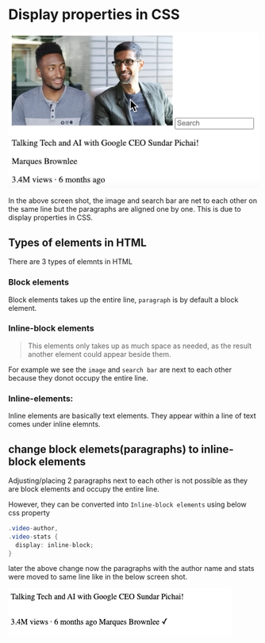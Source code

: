 # Display properties in CSS

![Alt text](image.png)

In the above screen shot, the image and search bar are net to each other on the same line but the paragraphs are aligned one by one. This is due to display properties in CSS.

## Types of elements in HTML

There are 3 types of elemnts in HTML

### Block elements

Block elements takes up the entire line, `paragraph` is by default a block element.

### Inline-block elements

> This elements only takes up as much space as needed, as the result another element could appear beside them.

For example we see the `image` and `search bar` are next to each other because they donot occupy the entire line.

### Inline-elements:

Inline elements are basically text elements. They appear within a line of text <strong></strong> comes under inline elemnts.

## change block elemets(paragraphs) to inline-block elements

Adjusting/placing 2 paragraphs next to each other is not possible as they are block elements and occupy the entire line.

However, they can be converted into `Inline-block elements` using below css property

```java
.video-author,
.video-stats {
  display: inline-block;
}
```

later the above change now the paragraphs with the author name and stats were moved to same line like in the below screen shot.

![Alt text](image-1.png)
